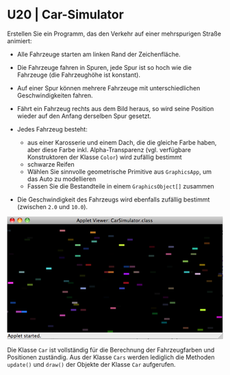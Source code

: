 # U20 | Car-Simulator

Erstellen Sie ein Programm, das den Verkehr auf einer mehrspurigen
Straße animiert:

- Alle Fahrzeuge starten am linken Rand der Zeichenfläche.

- Die Fahrzeuge fahren in Spuren, jede Spur ist so hoch wie die
  Fahrzeuge (die Fahrzeughöhe ist konstant).

- Auf einer Spur können mehrere Fahrzeuge mit unterschiedlichen
  Geschwindigkeiten fahren.

- Fährt ein Fahrzeug rechts aus dem Bild heraus, so wird seine
  Position wieder auf den Anfang derselben Spur gesetzt.

- Jedes Fahrzeug besteht:
  - aus einer Karosserie und einem Dach, die die gleiche Farbe haben, aber diese Farbe inkl. Alpha-Transparenz (vgl. verfügbare Konstruktoren der Klasse `Color`) wird zufällig bestimmt
  - schwarze Reifen 
  - Wählen Sie sinnvolle geometrische Primitive aus `GraphicsApp`, um das Auto zu modellieren
  - Fassen Sie die Bestandteile in einem ```GraphicsObject[]``` zusammen 

- Die Geschwindigkeit des Fahrzeugs wird ebenfalls zufällig bestimmt
  (zwischen `2.0` und `10.0`).

![Cars!](./docs/09_cars.png)

Die Klasse ```Car``` ist vollständig für die Berechnung der Fahrzeugfarben und Positionen zuständig. Aus der Klasse ```Cars``` werden lediglich die Methoden ```update()``` und ```draw()``` der Objekte der Klasse ```Car``` aufgerufen.
